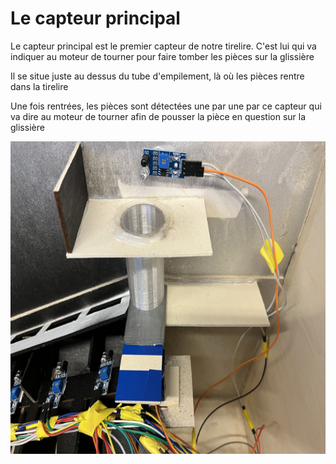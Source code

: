 # Le capteur principal

<p> Le capteur principal est le premier capteur de notre tirelire. C'est lui qui va indiquer au moteur de tourner pour faire tomber les pièces sur la
    glissière </p>
    
<p> Il se situe juste au dessus du tube d'empilement, là où les pièces rentre dans la tirelire </p>

<p> Une fois rentrées, les pièces sont détectées une par une par ce capteur qui va dire au moteur de tourner afin de pousser la pièce en question sur la
  glissière </p>
  

<img src="../../Images/tube_fixe.png" alt="capteur principal" height="500"/>
